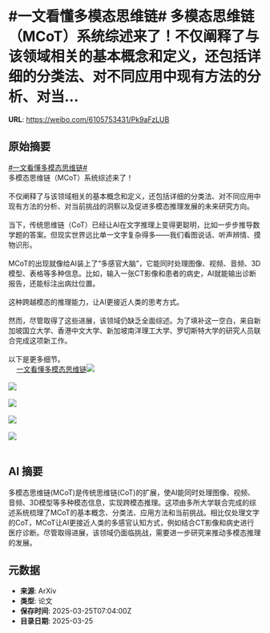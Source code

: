 # #一文看懂多模态思维链# 多模态思维链（MCoT）系统综述来了！不仅阐释了与该领域相关的基本概念和定义，还包括详细的分类法、对不同应用中现有方法的分析、对当...

**URL**: https://weibo.com/6105753431/Pk9aFzLUB

## 原始摘要

<a href="https://m.weibo.cn/search?containerid=231522type%3D1%26t%3D10%26q%3D%23%E4%B8%80%E6%96%87%E7%9C%8B%E6%87%82%E5%A4%9A%E6%A8%A1%E6%80%81%E6%80%9D%E7%BB%B4%E9%93%BE%23&amp;extparam=%23%E4%B8%80%E6%96%87%E7%9C%8B%E6%87%82%E5%A4%9A%E6%A8%A1%E6%80%81%E6%80%9D%E7%BB%B4%E9%93%BE%23" data-hide=""><span class="surl-text">#一文看懂多模态思维链#</span></a> <br>多模态思维链（MCoT）系统综述来了！<br><br>不仅阐释了与该领域相关的基本概念和定义，还包括详细的分类法、对不同应用中现有方法的分析、对当前挑战的洞察以及促进多模态推理发展的未来研究方向。<br><br>当下，传统思维链（CoT）已经让AI在文字推理上变得更聪明，比如一步步推导数学题的答案。但现实世界远比单一文字复杂得多——我们看图说话、听声辨情、摸物识形。<br><br>MCoT的出现就像给AI装上了“多感官大脑”，它能同时处理图像、视频、音频、3D模型、表格等多种信息。比如，输入一张CT影像和患者的病史，AI就能输出诊断报告，还能标注出病灶位置。<br><br>这种跨越模态的推理能力，让AI更接近人类的思考方式。<br><br>然而，尽管取得了这些进展，该领域仍缺乏全面综述。为了填补这一空白，来自新加坡国立大学、香港中文大学、新加坡南洋理工大学、罗切斯特大学的研究人员联合完成这项新工作。<br><br>以下是更多细节。<br><a href="https://weibo.cn/sinaurl?u=https%3A%2F%2Fmp.weixin.qq.com%2Fs%2F79_m3S2aAi5bcnIUeUlcYw" data-hide=""><span class="url-icon"><img style="width: 1rem;height: 1rem" src="https://h5.sinaimg.cn/upload/2015/09/25/3/timeline_card_small_web_default.png" referrerpolicy="no-referrer"></span><span class="surl-text">一文看懂多模态思维链</span></a><img style="" src="https://tvax1.sinaimg.cn/large/006Fd7o3ly1hzsytlqy2ij30u014ox08.jpg" referrerpolicy="no-referrer"><br><br><img style="" src="https://tvax3.sinaimg.cn/large/006Fd7o3ly1hzsytoz96lj30u00mutgk.jpg" referrerpolicy="no-referrer"><br><br><img style="" src="https://tvax1.sinaimg.cn/large/006Fd7o3ly1hzsytscvk2j30sf0pbwry.jpg" referrerpolicy="no-referrer"><br><br><img style="" src="https://tvax1.sinaimg.cn/large/006Fd7o3ly1hzsytvtksbj30u00ikavj.jpg" referrerpolicy="no-referrer"><br><br><img style="" src="https://tvax3.sinaimg.cn/large/006Fd7o3ly1hzsytz0wu6j30mz08xq65.jpg" referrerpolicy="no-referrer"><br><br>

## AI 摘要

多模态思维链(MCoT)是传统思维链(CoT)的扩展，使AI能同时处理图像、视频、音频、3D模型等多种模态信息，实现跨模态推理。这项由多所大学联合完成的综述系统梳理了MCoT的基本概念、分类法、应用方法和当前挑战。相比仅处理文字的CoT，MCoT让AI更接近人类的多感官认知方式，例如结合CT影像和病史进行医疗诊断。尽管取得进展，该领域仍面临挑战，需要进一步研究来推动多模态推理的发展。

## 元数据

- **来源**: ArXiv
- **类型**: 论文
- **保存时间**: 2025-03-25T07:04:00Z
- **目录日期**: 2025-03-25
